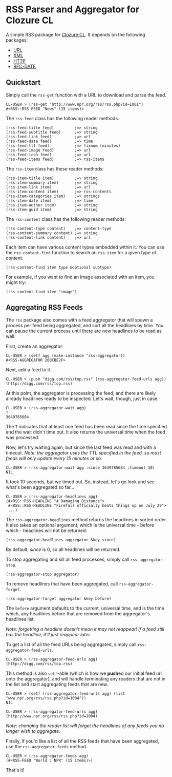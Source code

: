 # RSS Parser and Aggregator for Clozure CL

A simple RSS package for [Clozure CL](http://ccl.clozure.com). It depends on the following packages:

* [URL](http://github.com/massung/url)
* [XML](http://github.com/massung/xml)
* [HTTP](http://github.com/massung/http)
* [RFC-DATE](http://github.com/massung/rfc-date)

## Quickstart

Simply call the `rss-get` function with a URL to download and parse the feed.

    CL-USER > (rss-get "http://www.npr.org/rss/rss.php?id=1001")
    #<RSS::RSS-FEED "News" (15 items)>

The `rss-feed` class has the following reader methods:

    (rss-feed-title feed)         ;=> string
    (rss-feed-subtitle feed)      ;=> string
    (rss-feed-link feed)          ;=> url
    (rss-feed-date feed)          ;=> time
    (rss-feed-ttl feed)           ;=> fixnum (minutes)
    (rss-feed-image feed)         ;=> url
    (rss-feed-icon feed)          ;=> url
    (rss-feed-items feed)         ;=> rss-items

The `rss-item` class has these reader methods:

    (rss-item-title item)         ;=> string
    (rss-item-summary item)       ;=> string
    (rss-item-link item)          ;=> url
    (rss-item-content item)       ;=> rss-contents
    (rss-item-categories item)    ;=> strings
    (rss-item-date item)          ;=> time
    (rss-item-author item)        ;=> string
    (rss-item-guid item)          ;=> string

The `rss-content` class has the following reader methods:

    (rss-content-type content)    ;=> content-type
    (rss-content-summary content) ;=> string
    (rss-content-link content)    ;=> url

Each item can have various content types embedded within it. You can use the `rss-content-find` function to search an `rss-item` for a given type of content.

    (rss-content-find item type &optional subtype)

For example, if you want to find an image associated with an item, you might try:

    (rss-content-find item "image")

## Aggregating RSS Feeds

The `rss` package also comes with a feed aggregator that will spawn a process per feed being aggregated, and sort all the headlines by time. You can pause the current process until there are new headlines to be read as well.

First, create an aggregator:

    CL-USER > (setf agg (make-instance 'rss-aggregator))
    #<RSS-AGGREGATOR 200CBE2F>

Next, add a feed to it...

    CL-USER > (push "digg.com/rss/top.rss" (rss-aggregator-feed-urls agg))
    (http://digg.com/rss/top.rss)

At this point, the aggregator is processing the feed, and there are likely already headlines ready to be inspected. Let's wait, though, just in case.

    CL-USER > (rss-aggregator-wait agg)
    T
    3649785684

The `T` indicates that at least one feed has been read since the time specified and the wait didn't time out. It also returns the universal time when the feed was processed.

Now, let's try waiting again, but since the last feed was read and with a timeout. *Note: the aggregator uses the TTL specified in the feed, so most feeds will only update every 15 minutes or so.*

    CL-USER > (rss-aggregator-wait agg :since 3649785684 :timeout 10)
    NIL

It took 10 seconds, but we timed out. So, instead, let's go look and see what's been aggregated so far...

    CL-USER > (rss-aggregator-headlines agg)
    (#<RSS::RSS-HEADLINE "A Damaging Distance">
     #<RSS::RSS-HEADLINE "Firefall officially heats things up on July 29">
     ...)

The `rss-aggregator-headlines` method returns the headlines in sorted order. It also takes an optional argument, which is the universal time - before which - headlines will not be returned:

    (rss-aggregator-headlines aggregator &key since)

By default, *since* is 0, so all headlines will be returned.

To stop aggregating and kill all feed processes, simply call `rss-aggregator-stop`.

    (rss-aggregator-stop aggregator)

To remove headlines that have been aggregated, call `rss-aggregator-forget`.

    (rss-aggregator-forget aggregator &key before)

The `before` argument defaults to the current, universal time, and is the time which, any headlines before that are removed from the aggregator's headlines list.

*Note: forgetting a headline doesn't mean it may not reappear! If a feed still has the headline, it'll just reappear later.*

To get a list of all the feed URLs being aggregated, simply call `rss-aggregator-feed-urls`.

    CL-USER > (rss-aggregator-feed-urls agg)
    (http://digg.com/rss/top.rss)

This method is also `setf`-able (which is how we **push**ed our initial feed url onto the aggregator), and will handle terminating any readers that are not in the list and start aggregating feeds that are new.

    CL-USER > (setf (rss-aggregator-feed-urls agg) (list "www.npr.org/rss/rss.php?id=1004"))
    NIL

    CL-USER > (rss-aggregator-feed-urls agg)
    (http://www.npr.org/rss/rss.php?id=1004)

*Note: changing the reader list will forget the headlines of any feeds you no longer wish to aggregate.*

Finally, if you'd like a list of all the RSS feeds that have been aggregated, use the `rss-aggregator-feeds` method.

    CL-USER > (rss-aggregator-feeds agg)
    (#<RSS-FEED "World : NPR" (15 items)>)

That's it!
